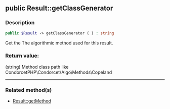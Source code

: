 ## public Result::getClassGenerator

### Description    

```php
public $Result -> getClassGenerator ( ) : string
```

Get the The algorithmic method used for this result.
    

### Return value:   

(string) Method class path like CondorcetPHP\Condorcet\Algo\Methods\Copeland


---------------------------------------

### Related method(s)      

* [Result::getMethod](../Result%20Class/public%20Result--getMethod.md)    
